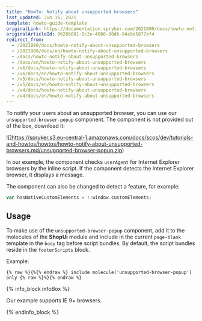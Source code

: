 ```yaml
---
title: "HowTo: Notify about unsupported browsers"
last_updated: Jun 16, 2021
template: howto-guide-template
originalLink: https://documentation.spryker.com/2021080/docs/howto-notify-about-unsupported-browsers
originalArticleId: 96206081-8c2e-4086-80d6-94c8e5877ef4
redirect_from:
  - /2021080/docs/howto-notify-about-unsupported-browsers
  - /2021080/docs/en/howto-notify-about-unsupported-browsers
  - /docs/howto-notify-about-unsupported-browsers
  - /docs/en/howto-notify-about-unsupported-browsers
  - /v6/docs/howto-notify-about-unsupported-browsers
  - /v6/docs/en/howto-notify-about-unsupported-browsers
  - /v5/docs/howto-notify-about-unsupported-browsers
  - /v5/docs/en/howto-notify-about-unsupported-browsers
  - /v4/docs/howto-notify-about-unsupported-browsers
  - /v4/docs/en/howto-notify-about-unsupported-browsers
---
```


To notify your users about an unsupported browser, you can use our `unsupported-browser-popup` component. The component is not provided out of the box, download it:

![]https://spryker.s3.eu-central-1.amazonaws.com/docs/scos/dev/tutorials-and-howtos/howtos/howto-notify-about-unsupported-browsers.md/unsupported-browser-popup.zip)

In our example, the component checks `userAgent` for Internet Explorer browsers by the inline script. If the component detects the Internet Explorer browser, it displays a message.

The component can also be changed to detect a feature, for example:

```php
var hasNativeCustomElements = !!window.customElements;
```

## Usage

To make use of the `unsupported-browser-popup` component, add it to the molecules of the **ShopUi** module and include in the current `page-blank` template in the `body` tag before script bundles. By default, the script bundles reside in the `footerScripts` block.

Example:

```twig
{% raw %}{%{% endraw %} include molecule('unsupported-browser-popup') only {% raw %}%}{% endraw %}
```

{% info_block infoBox %}

Our example supports IE 9+ browsers.

{% endinfo_block %}
